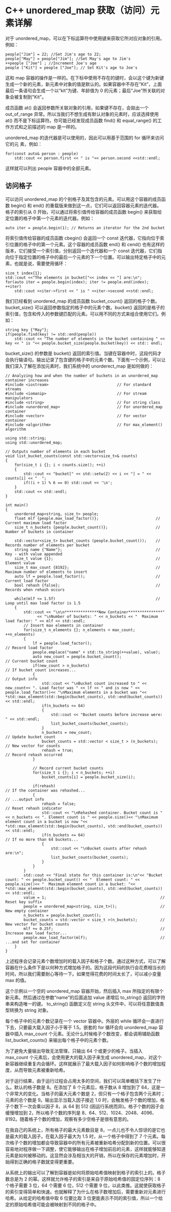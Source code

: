 # C++ unordered_map 获取（访问）元素详解

对于 unordered_map，可以在下标运算符中使用键来获取它所对应对象的引用。例如：

```
people["Jim"] = 22; //Set Jim's age to 22;
people["May"] = people["Jim"]; //Set May's age to Jim's
++people ["Joe"] ; //Increment Joe's age
people ["Kit"] = people ["Joe"]; // Set Kit's age to Joe's
```

这和 map 容器的操作是一样的。在下标中使用不存在的键时，会以这个键为新键生成一个新的元素，新元素中对象的值是默认的。如果容器中不存在”Kit”，上面最后一条语句会生成一个以“kit”为键、年龄值为 0 的元素；最后"Joe”所关联的对象会被复制到"Kit"。

成员函数 at() 会返回参数所关联对象的引用，如果键不存在，会拋出一个 out_of_range 异常。所以当我们不想生成有默认对象的元素时，应该选择使用 at() 而不是下标运算符。你可能已经发现成员函数 find() 和 equal_range() 的工作方式和之前描述的 map 是一样的。

unordered_map 的迭代器是可以使用的，因此可以用基于范围的 for 循环来访问它的元 素，例如：

```
for(const auto& person : people)
    std::cout << person.first << " is "<< person.second <<std::endl;
```

这样就可以列出 people 容器中的全部元素。

## 访问格子

可以访问 unordered_map 的个别格子及其包含的元素。可以用这个容器的成员函数 begin() 和 end() 的重载版来做到这一点，它们可以返回容器元素的迭代器。格子的索引从 0 开始，可以通过将索引值传给容器的成员函数 begin() 来获取给定位置的格子中第一个元素的迭代器。例如：

```
auto iter = people.begin(1); // Returns an iterator for the 2nd bucket
```

将索引值传给容器的成员函数 cbegin() 会返回一个 const 迭代器，它指向位于索引位置的格子中的第一个元素。这个容器的成员函数 end() 和 cend() 也有这样的版本，它们接受一个索引值，分别返回一个迭代器和一个 const 迭代器，它们指向位于指定位置的格子中的最后一个元素的下一个位置。可以输出特定格子中的元素，也就是说，需要使用循环：

```
size_t index{1};
std::cout <<"The elements in bucket["<< index << "] are:\n";
for(auto iter = people.begin(index); iter != people.end(index); ++iter)
    std::cout <<iter->first << " is " <<iter->second <<std::endl;
```

我们已经看到 unordered_map 的成员函数 bucket_count() 返回的格子个数。bucket_size() 可以返回参数指定的格子中的元素个数。bucket() 返回的是格子的索引值，包含和传入的参数键匹配的元素。可以用不同的方式来组合使用它们。例如：

```
string key {"May"};
if(people.find(key) != std::end(people))
    std::cout << "The number of elements in the bucket containing " << key << " is "<< people.bucket_size(people.bucket(key)) << std:: endl;
```

bucket_size() 的参数是 bucket() 返回的索引值。当键在容器中时，这段代码才会执行输语句。输出记录了包含键的格子中的元素个数。下面有一个示例，可以让我们深入了解在添加元素时，我们系统中的 unorderect_map 是如何做的：

```
// Analyzing how and when the number of buckets in an unordered_map container increases
#include <iostream>                              // For standard streams
#include <iomanip>                               // For stream manipulators
#include <string>                                // For string class
#include <unordered_map>                         // For unordered_map container
#include <vector>                                // For vector container
#include <algorithm>                             // For max_element() algorithm

using std::string;
using std::unordered_map;

// Outputs number of elements in each bucket
void list_bucket_counts(const std::vector<size_t>& counts)
{
    for(size_t i {}; i < counts.size(); ++i)
    {
        std::cout << "bucket[" << std::setw(2) << i << "] = " << counts[i] << "  ";
        if((i + 1) % 6 == 0) std::cout << '\n';
    }
    std::cout << std::endl;
}

int main()
{
    unordered_map<string, size_t> people;
    float mlf {people.max_load_factor()};                         // Current maximum load factor
    size_t n_buckets {people.bucket_count()};                     // Number of buckets in container

    std::vector<size_t> bucket_counts (people.bucket_count());    // Records number of elements per bucket
    string name {"Name"};                                         // Key - with value appended
    size_t value {1};                                             // Element value
    size_t max_count {8192};                                      // Maximum number of elements to insert
    auto lf = people.load_factor();                               // Current load factor
    bool rehash {false};                                          // Records when rehash occurs

    while(mlf <= 1.5f)                                            // Loop until max load factor is 1.5
    {
        std::cout << "\n\n***************New Container***************"
              << "\nNumber of buckets: " << n_buckets << "  Maximum load factor: " << mlf << std::endl;
        // Insert max elements in container
        for(size_t n_elements {}; n_elements < max_count; ++n_elements)
        {
            lf = people.load_factor();                               // Record load factor
            people.emplace("name" + std::to_string(++value), value);
            auto new_count = people.bucket_count();                  // Current bucket count
            if(new_count > n_buckets)                                // If bucket count increases...
            {                                                        // Output info
                std::cout << "\nBucket count increased to " << new_count<< ". Load factor was " << lf << " and is now " << people.load_factor()<< "\nMaximum elements in a bucket was "<< *std::max_element(std::begin(bucket_counts), std::end(bucket_counts)) << std::endl;
                if(n_buckets <= 64)
                {
                    std::cout << "Bucket counts before increase were: " << std::endl;
                    list_bucket_counts(bucket_counts);
                }
                n_buckets = new_count;                                  // Update bucket count
                bucket_counts = std::vector < size_t > (n_buckets);     // New vector for counts
                rehash = true;                                          // Record rehash occurred
            }

            // Record current bucket counts
            for(size_t i {}; i < n_buckets; ++i)
                bucket_counts[i] = people.bucket_size(i);

            if(rehash)                                                // If the container was rehashed...
            {                                                         // ...output info
                rehash = false;                                         // Reset rehash indicator
                std::cout << "\nRehashed container. Bucket count is " << n_buckets << ". Element count is " << people.size()<< "\nMaximum element count in a bucket is now "<< *std::max_element(std::begin(bucket_counts), std::end(bucket_counts)) << std::endl;
                if(n_buckets <= 64)                                     // If no more than 64 buckets...
                {
                    std::cout << "\nBucket counts after rehash are:\n";
                    list_bucket_counts(bucket_counts);
                }
            }
        }
        std::cout << "Final state for this container is:\n"<< "Bucket count: " << people.bucket_count() << "  Element count: " << people.size()<< "  Maximum element count in a bucket: "<< *std::max_element(std::begin(bucket_counts), std::end(bucket_counts)) << std::endl;
        value = 1;                                                  // Reset key suffix
        people = unordered_map<string, size_t>();                   // New empty container
        n_buckets = people.bucket_count();
        bucket_counts = std::vector < size_t >(n_buckets);          // New vector for bucket counts
        mlf += 0.25f;                                               // Increase max load factor...
        people.max_load_factor(mlf);                                // ...and set for container
    }
}
```

上述程序会记录元素个数增加时的载入因子和格子个数。通过这种方式，可以了解容器在什么条件下是以何种方式增加格子的。因为这段代码的执行会花费相当长的时间，所以我们需要耐心等待一下。如果觉得花费的时间太长了，可以减小变量 max 的值。

这个示例以一个空的 unordered_map 容器开始，然后插入 max 所指定的有限个新元素。然后通过在参数“name”的后面追加 value 递增后 to_string() 返回的字符串来构造唯一的键。 to_string() 函数定义在 string 头文件中，可以将任意数值类型转换为 string 对象。

每个格子中的元素个数记录在一个 vector 容器中。外层的 while 循环会一直进行下去，只要最大载入因子小于等于 1.5。嵌套的 for 循环会向 unordered_map 容器中插入 max_count 个元素。无论什么时候格子个数改变，都会调用辅助函数 list_bucket_counts() 来输出每个格子中的元素个数。

为了避免大量输出导致无法管理，只输出 64 个或更少的格子。当插入 max_count 个元素后，会使用更大的载入因子来生成 unordered_map，对这个新容器继续重复内会循环。这样就展示了最大载入因子如何影响格子个数的增加程度，从而导致元素被重新哈希。

对于运行结果，由于运行过程会占用太多的空间，我们可以简单概括下发生了什么。默认的格子数是 8。在添加了 8 个元素后，格子数从 8 增加到了 64，这是一个非常大的变化。当格子的最大元素个数是 2，但只有一个格子包含两个元素时；元素的总个数是 9。输出显示当载入因子接近 1.0 时，会触发格子个数的增加，格子个数下一次会乘以因子 8，从 64 到 512 (因运行系统而异)。格子个数的因子会缓慢增加到 2，所以格子个数的序列是 8、64、512、1024、2048、4096、8192。随着格子个数的增加，观察有多少空格子是很有意思的。

在我自己的系统上，所有格子的最大元素数目是 8，一点儿也不令人惊讶的是它也是最大的载入因子。在载入因子最大为 1.5 时，从一个格子中得到了 7 个元素。每次格子个数的增加都会导致容器中的所有元素被重新哈希分配到新的位置。可以很容易地对程序做一下调整，使它能够输出在格子增加前后的元素，这样就能够知道元素是如何被移动的。这显然会涉及相当大的开销，所以在保存的元素增加时，开始得到正确的格子数就变得更重要。

从系统上的输出可以了解到容器是如何将原始哈希值映射到格子的索引上的。格子数总是为 2 的幂。这样就允许格子的索引是来自于原始哈希值的固定位序列：8 个格子需要 3 位，64 个需要 6 位，512 个需要 9 位，以此类推。这就使获取格子的索引变得简单和快速。也就解释了为什么在格子数增加后，需要重新对元素进行哈希。从给定的哈希值中取 6 位要比取 3 位更能表示不同的索引值，所以一个给定的原始哈希值可能会被映射到不同的格子中。